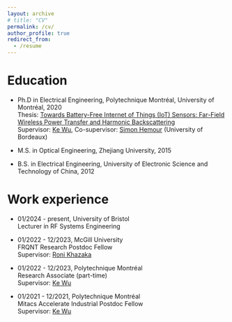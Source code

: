 ```yaml
---
layout: archive
# title: "CV"
permalink: /cv/
author_profile: true
redirect_from:
  - /resume
---
```


Education
======
* Ph.D in Electrical Engineering, Polytechnique Montréal, University of Montréal, 2020  
  Thesis: [Towards Battery-Free Internet of Things (IoT) Sensors: Far-Field Wireless Power Transfer and Harmonic Backscattering](https://publications.polymtl.ca/5486/)  
  Supervisor: [Ke Wu](https://scholar.google.ca/citations?user=srJl90oAAAAJ&hl=en), Co-supervisor: [Simon Hemour](https://scholar.google.com/citations?user=rsOFyFQAAAAJ&hl=en) (University of Bordeaux)  

* M.S. in Optical Engineering, Zhejiang University, 2015

* B.S. in Electrical Engineering, University of Electronic Science and Technology of China, 2012

Work experience
======
* 01/2024 - present, University of Bristol  
  Lecturer in RF Systems Engineering 

* 01/2022 - 12/2023, McGill University   
  FRQNT Research Postdoc Fellow  
  Supervisor: [Roni Khazaka](https://www.mcgill.ca/engineering/roni-khazaka)
  
* 01/2022 - 12/2023, Polytechnique Montréal   
  Research Associate (part-time)  
  Supervisor: [Ke Wu](https://scholar.google.ca/citations?user=srJl90oAAAAJ&hl=en)

* 01/2021 - 12/2021, Polytechnique Montréal   
  Mitacs Accelerate Industrial Postdoc Fellow  
  Supervisor: [Ke Wu](https://scholar.google.ca/citations?user=srJl90oAAAAJ&hl=en)
